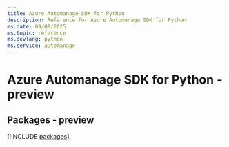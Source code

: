 ```yaml
---
title: Azure Automanage SDK for Python
description: Reference for Azure Automanage SDK for Python
ms.date: 09/08/2025
ms.topic: reference
ms.devlang: python
ms.service: automanage
---
```

# Azure Automanage SDK for Python - preview
## Packages - preview
[!INCLUDE [packages](automanage-index.md)]